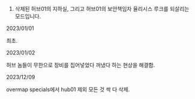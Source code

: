 1. 삭제된 허브01의 지하실, 그리고 허브01의 보안책임자 율리시스 루크를 되살리는 모드입니다.

2023/01/01

최초.

2023/01/02

허브 놈들이 무한으로 장비를 집어넣었다 꺼냈다 하는 현상을 해결함.

2023/12/09

overmap specials에서 hub01 제외 모든 것 싹 다 삭제.